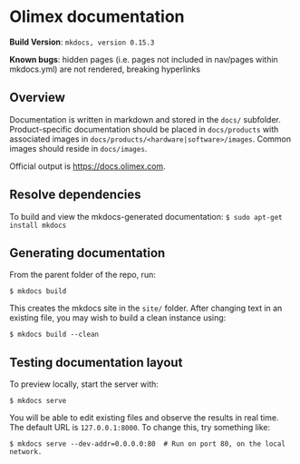 # Olimex documentation

**Build Version**: `mkdocs, version 0.15.3`

**Known bugs**: hidden pages (i.e. pages not included in nav/pages within mkdocs.yml) are not rendered, breaking hyperlinks

## Overview

Documentation is written in markdown and stored in the `docs/` subfolder.
Product-specific documentation should be placed in `docs/products` with associated images in `docs/products/<hardware|software>/images`.
Common images should reside in `docs/images`.

Official output is https://docs.olimex.com.

## Resolve dependencies

To build and view the mkdocs-generated documentation:
`$ sudo apt-get install mkdocs`

## Generating documentation

From the parent folder of the repo, run:

`$ mkdocs build`

This creates the mkdocs site in the `site/` folder.
After changing text in an existing file, you may wish to build a clean instance using:

`$ mkdocs build --clean`

## Testing documentation layout

To preview locally, start the server with:

`$ mkdocs serve`

You will be able to edit existing files and observe the results in real time.
The default URL is `127.0.0.1:8000`.
To change this, try something like:

`$ mkdocs serve --dev-addr=0.0.0.0:80  # Run on port 80, on the local network.`
